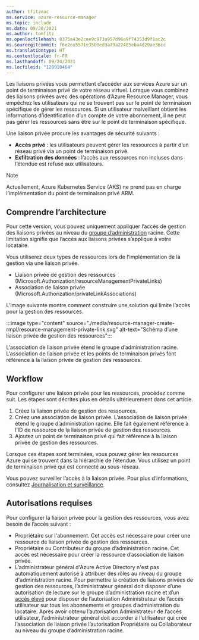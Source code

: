 ```yaml
---
author: tfitzmac
ms.service: azure-resource-manager
ms.topic: include
ms.date: 09/20/2021
ms.author: tomfitz
ms.openlocfilehash: 0375a43e2cee9c973a957d96a9f74353d9f1ac2c
ms.sourcegitcommit: f6e2ea5571e35b9ed3a79a22485eba4d20ae36cc
ms.translationtype: HT
ms.contentlocale: fr-FR
ms.lasthandoff: 09/24/2021
ms.locfileid: "128910464"
---
```

Les liaisons privées vous permettent d’accéder aux services Azure sur un point de terminaison privé de votre réseau virtuel. Lorsque vous combinez des liaisons privées avec des opérations d’Azure Resource Manager, vous empêchez les utilisateurs qui ne se trouvent pas sur le point de terminaison spécifique de gérer les ressources. Si un utilisateur malveillant obtient les informations d’identification d’un compte de votre abonnement, il ne peut pas gérer les ressources sans être sur le point de terminaison spécifique.

Une liaison privée procure les avantages de sécurité suivants :

* **Accès privé** : les utilisateurs peuvent gérer les ressources à partir d’un réseau privé via un point de terminaison privé.
* **Exfiltration des données** : l’accès aux ressources non incluses dans l’étendue est refusé aux utilisateurs.

> [!NOTE]
> Actuellement, Azure Kubernetes Service (AKS) ne prend pas en charge l’implémentation du point de terminaison privé ARM.

## <a name="understand-architecture"></a>Comprendre l’architecture

Pour cette version, vous pouvez uniquement appliquer l’accès de gestion des liaisons privées au niveau du [groupe d’administration](../articles/governance/management-groups/overview.md) racine. Cette limitation signifie que l’accès aux liaisons privées s’applique à votre locataire.

Vous utiliserez deux types de ressources lors de l’implémentation de la gestion via une liaison privée.

* Liaison privée de gestion des ressources (Microsoft.Authorization/resourceManagementPrivateLinks)
* Association de liaison privée (Microsoft.Authorization/privateLinkAssociations)

L’image suivante montre comment construire une solution qui limite l’accès pour la gestion des ressources.

:::image type="content" source="./media/resource-manager-create-rmpl/resource-management-private-link.svg" alt-text="Schéma d’une liaison privée de gestion des ressources":::

L’association de liaison privée étend le groupe d’administration racine. L’association de liaison privée et les points de terminaison privés font référence à la liaison privée de gestion des ressources.

## <a name="workflow"></a>Workflow

Pour configurer une liaison privée pour les ressources, procédez comme suit. Les étapes sont décrites plus en détails ultérieurement dans cet article.

1. Créez la liaison privée de gestion des ressources.
1. Créez une association de liaison privée. L’association de liaison privée étend le groupe d’administration racine. Elle fait également référence à l’ID de ressource de la liaison privée de gestion des ressources.
1. Ajoutez un point de terminaison privé qui fait référence à la liaison privée de gestion des ressources.

Lorsque ces étapes sont terminées, vous pouvez gérer les ressources Azure qui se trouvent dans la hiérarchie de l’étendue. Vous utilisez un point de terminaison privé qui est connecté au sous-réseau.

Vous pouvez surveiller l’accès à la liaison privée. Pour plus d’informations, consultez [Journalisation et surveillance](../articles/private-link/private-link-overview.md#logging-and-monitoring).

## <a name="required-permissions"></a>Autorisations requises

Pour configurer la liaison privée pour la gestion des ressources, vous avez besoin de l’accès suivant :

* Propriétaire sur l'abonnement. Cet accès est nécessaire pour créer une ressource de liaison privée de gestion des ressources.
* Propriétaire ou Contributeur du groupe d’administration racine. Cet accès est nécessaire pour créer la ressource d’association de liaison privée.
* L’administrateur général d'Azure Active Directory n'est pas automatiquement autorisé à attribuer des rôles au niveau du groupe d'administration racine. Pour permettre la création de liaisons privées de gestion des ressources, l’administrateur général doit disposer d’une autorisation de lecture sur le groupe d’administration racine et d’un [accès élevé](../articles/role-based-access-control/elevate-access-global-admin.md) pour disposer de l’autorisation Administrateur de l’accès utilisateur sur tous les abonnements et groupes d’administration du locataire. Après avoir obtenu l’autorisation Administrateur de l’accès utilisateur, l’administrateur général doit accorder à l’utilisateur qui crée l’association de liaison privée l’autorisation Propriétaire ou Collaborateur au niveau du groupe d’administration racine.